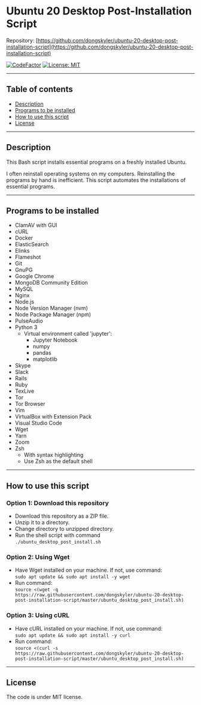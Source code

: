 # Ubuntu 20 Desktop Post-Installation Script

Repository: [https://github.com/dongskyler/ubuntu-20-desktop-post-installation-script](https://github.com/dongskyler/ubuntu-20-desktop-post-installation-script)

[![CodeFactor](https://www.codefactor.io/repository/github/dongskyler/ubuntu-20-desktop-post-installation-script/badge)](https://www.codefactor.io/repository/github/dongskyler/ubuntu-20-desktop-post-installation-script)
[![License: MIT](https://img.shields.io/badge/License-MIT-yellow.svg)](https://opensource.org/licenses/MIT)

---

## Table of contents

- [Description](#Description)
- [Programs to be installed](#Programs-to-be-installed)
- [How to use this script](#How-to-use-this-script)
- [License](#License)

---

## Description

This Bash script installs essential programs on a freshly installed Ubuntu.

I often reinstall operating systems on my computers. Reinstalling the programs by hand is inefficient. This script automates the installations of essential programs.

---

## Programs to be installed

- ClamAV with GUI
- cURL
- Docker
- ElasticSearch
- Elinks
- Flameshot
- Git
- GnuPG
- Google Chrome
- MongoDB Community Edition
- MySQL
- Nginx
- Node.js
- Node Version Manager (nvm)
- Node Package Manager (npm)
- PulseAudio
- Python 3
  - Virtual environment called 'jupyter':
    - Jupyter Notebook
    - numpy
    - pandas
    - matplotlib
- Skype
- Slack
- Rails
- Ruby
- TexLive
- Tor
- Tor Browser
- Vim
- VirtualBox with Extension Pack
- Visual Studio Code
- Wget
- Yarn
- Zoom
- Zsh
  - With syntax highlighting
  - Use Zsh as the default shell

---

## How to use this script

### Option 1: Download this repository

- Download this repository as a ZIP file.
- Unzip it to a directory.
- Change directory to unzipped directory.
- Run the shell script with command \
  `./ubuntu_desktop_post_install.sh`

### Option 2: Using Wget

- Have Wget installed on your machine. If not, use command: \
  `sudo apt update && sudo apt install -y wget`
- Run command: \
  `source <(wget -q https://raw.githubusercontent.com/dongskyler/ubuntu-20-desktop-post-installation-script/master/ubuntu_desktop_post_install.sh)`

### Option 3: Using cURL

- Have cURL installed on your machine. If not, use command: \
  `sudo apt update && sudo apt install -y curl`
- Run command: \
  `source <(curl -s https://raw.githubusercontent.com/dongskyler/ubuntu-20-desktop-post-installation-script/master/ubuntu_desktop_post_install.sh)`

---

## License

The code is under MIT license.

